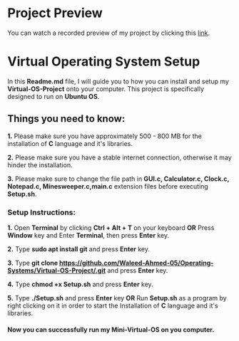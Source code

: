 # Project Preview

You can watch a recorded preview of my project by clicking this [link](https://github.com/Waleed-Ahmed-05/Operating-Systems/assets/156175348/3d3e89b4-03c6-4b6a-b652-c8c3c0998e3e).

# Virtual Operating System Setup

In this **Readme.md** file, I will guide you to how you can install and setup my **Virtual-OS-Project** onto your computer. This project is specifically designed to run on **Ubuntu OS**.

## Things you need to know:

**1.** Please make sure you have approximately 500 - 800 MB for the installation of **C** language and it's libraries.

**2.** Please make sure you have a stable internet connection, otherwise it may hinder the installation.

**3.** Please make sure to change the file path in **GUI.c, Calculator.c, Clock.c, Notepad.c, Minesweeper.c,main.c** extension files before executing **Setup.sh**.

### Setup Instructions:

**1.** Open **Terminal** by clicking **Ctrl + Alt + T** on your keyboard **OR** Press **Window** key and Enter **Terminal**, then press **Enter** key.

**2.** Type **sudo apt install git** and press **Enter** key.

**3.** Type **git clone https://github.com/Waleed-Ahmed-05/Operating-Systems/Virtual-OS-Project/.git** and press **Enter** key.

**4.** Type **chmod +x Setup.sh** and press **Enter** key.

**5.** Type **./Setup.sh** and press **Enter** key **OR** Run **Setup.sh** as a program by right clicking on it in order to start the Installation of **C** language and it's libraries.

#### Now you can successfully run my Mini-Virtual-OS on you computer.
